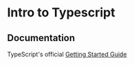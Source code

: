 # Intro to Typescript

## Documentation
TypeScript's official [Getting Started Guide](https://www.typescriptlang.org/docs/handbook/typescript-tooling-in-5-minutes.html)
